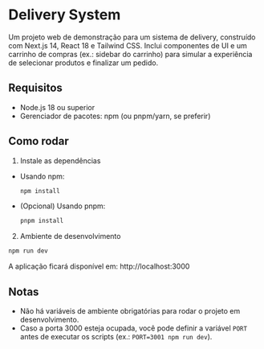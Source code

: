 # Delivery System

Um projeto web de demonstração para um sistema de delivery, construído com Next.js 14, React 18 e Tailwind CSS. Inclui componentes de UI e um carrinho de compras (ex.: sidebar do carrinho) para simular a experiência de selecionar produtos e finalizar um pedido.

## Requisitos
- Node.js 18 ou superior
- Gerenciador de pacotes: npm (ou pnpm/yarn, se preferir)

## Como rodar

1) Instale as dependências
- Usando npm:
  ```bash
  npm install
  ```
- (Opcional) Usando pnpm:
  ```bash
  pnpm install
  ```

2) Ambiente de desenvolvimento
```bash
npm run dev
```
A aplicação ficará disponível em: http://localhost:3000

## Notas
- Não há variáveis de ambiente obrigatórias para rodar o projeto em desenvolvimento.
- Caso a porta 3000 esteja ocupada, você pode definir a variável `PORT` antes de executar os scripts (ex.: `PORT=3001 npm run dev`).
